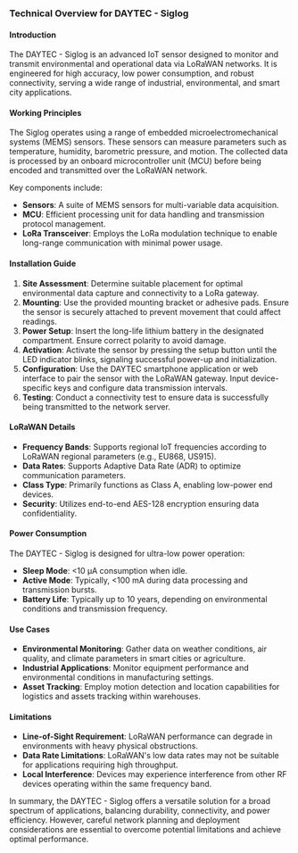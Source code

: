 ### Technical Overview for DAYTEC - Siglog

#### Introduction
The DAYTEC - Siglog is an advanced IoT sensor designed to monitor and transmit environmental and operational data via LoRaWAN networks. It is engineered for high accuracy, low power consumption, and robust connectivity, serving a wide range of industrial, environmental, and smart city applications.

#### Working Principles
The Siglog operates using a range of embedded microelectromechanical systems (MEMS) sensors. These sensors can measure parameters such as temperature, humidity, barometric pressure, and motion. The collected data is processed by an onboard microcontroller unit (MCU) before being encoded and transmitted over the LoRaWAN network.

Key components include:
- **Sensors**: A suite of MEMS sensors for multi-variable data acquisition.
- **MCU**: Efficient processing unit for data handling and transmission protocol management.
- **LoRa Transceiver**: Employs the LoRa modulation technique to enable long-range communication with minimal power usage.

#### Installation Guide
1. **Site Assessment**: Determine suitable placement for optimal environmental data capture and connectivity to a LoRa gateway.
2. **Mounting**: Use the provided mounting bracket or adhesive pads. Ensure the sensor is securely attached to prevent movement that could affect readings.
3. **Power Setup**: Insert the long-life lithium battery in the designated compartment. Ensure correct polarity to avoid damage.
4. **Activation**: Activate the sensor by pressing the setup button until the LED indicator blinks, signaling successful power-up and initialization.
5. **Configuration**: Use the DAYTEC smartphone application or web interface to pair the sensor with the LoRaWAN gateway. Input device-specific keys and configure data transmission intervals.
6. **Testing**: Conduct a connectivity test to ensure data is successfully being transmitted to the network server.

#### LoRaWAN Details
- **Frequency Bands**: Supports regional IoT frequencies according to LoRaWAN regional parameters (e.g., EU868, US915).
- **Data Rates**: Supports Adaptive Data Rate (ADR) to optimize communication parameters.
- **Class Type**: Primarily functions as Class A, enabling low-power end devices.
- **Security**: Utilizes end-to-end AES-128 encryption ensuring data confidentiality.

#### Power Consumption
The DAYTEC - Siglog is designed for ultra-low power operation:
- **Sleep Mode**: <10 µA consumption when idle.
- **Active Mode**: Typically, <100 mA during data processing and transmission bursts.
- **Battery Life**: Typically up to 10 years, depending on environmental conditions and transmission frequency.

#### Use Cases
- **Environmental Monitoring**: Gather data on weather conditions, air quality, and climate parameters in smart cities or agriculture.
- **Industrial Applications**: Monitor equipment performance and environmental conditions in manufacturing settings.
- **Asset Tracking**: Employ motion detection and location capabilities for logistics and assets tracking within warehouses.

#### Limitations
- **Line-of-Sight Requirement**: LoRaWAN performance can degrade in environments with heavy physical obstructions.
- **Data Rate Limitations**: LoRaWAN's low data rates may not be suitable for applications requiring high throughput.
- **Local Interference**: Devices may experience interference from other RF devices operating within the same frequency band.

In summary, the DAYTEC - Siglog offers a versatile solution for a broad spectrum of applications, balancing durability, connectivity, and power efficiency. However, careful network planning and deployment considerations are essential to overcome potential limitations and achieve optimal performance.